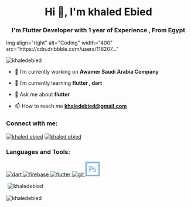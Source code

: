 <h1 align="center">Hi 👋, I'm khaled Ebied</h1>
<h3 align="center">I'm Flutter Developer with 1 year of Experience , From Egypt</h3>
img align="right" alt="Coding" width="400" src="https://cdn.dribbble.com/users/116207..."

<p align="left"> <img src="https://komarev.com/ghpvc/?username=khaledebied&label=Profile%20views&color=0e75b6&style=flat" alt="khaledebied" /> </p>

- 🔭 I’m currently working on **Awamer Saudi Arabia Company**

- 🌱 I’m currently learning **flutter , dart**

- 💬 Ask me about **flutter**

- 📫 How to reach me **khaledebied@gmail.com**

<h3 align="left">Connect with me:</h3>
<p align="left">
<a href="https://linkedin.com/in/khaled ebied" target="blank"><img align="center" src="https://raw.githubusercontent.com/rahuldkjain/github-profile-readme-generator/master/src/images/icons/Social/linked-in-alt.svg" alt="khaled ebied" height="30" width="40" /></a>
<a href="https://fb.com/khaled ebied" target="blank"><img align="center" src="https://raw.githubusercontent.com/rahuldkjain/github-profile-readme-generator/master/src/images/icons/Social/facebook.svg" alt="khaled ebied" height="30" width="40" /></a>
</p>

<h3 align="left">Languages and Tools:</h3>
<p align="left"> <a href="https://dart.dev" target="_blank" rel="noreferrer"> <img src="https://www.vectorlogo.zone/logos/dartlang/dartlang-icon.svg" alt="dart" width="40" height="40"/> </a> <a href="https://firebase.google.com/" target="_blank" rel="noreferrer"> <img src="https://www.vectorlogo.zone/logos/firebase/firebase-icon.svg" alt="firebase" width="40" height="40"/> </a> <a href="https://flutter.dev" target="_blank" rel="noreferrer"> <img src="https://www.vectorlogo.zone/logos/flutterio/flutterio-icon.svg" alt="flutter" width="40" height="40"/> </a> <a href="https://git-scm.com/" target="_blank" rel="noreferrer"> <img src="https://www.vectorlogo.zone/logos/git-scm/git-scm-icon.svg" alt="git" width="40" height="40"/> </a> <a href="https://www.photoshop.com/en" target="_blank" rel="noreferrer"> <img src="https://raw.githubusercontent.com/devicons/devicon/master/icons/photoshop/photoshop-line.svg" alt="photoshop" width="40" height="40"/> </a> </p>

<p>&nbsp;<img align="center" src="https://github-readme-stats.vercel.app/api?username=khaledebied&show_icons=true&locale=en" alt="khaledebied" /></p>

<p><img align="center" src="https://github-readme-streak-stats.herokuapp.com/?user=khaledebied&" alt="khaledebied" /></p>


